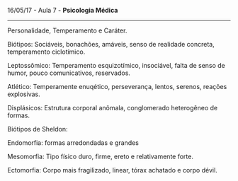 16/05/17 - Aula 7 - **Psicologia Médica**

---

Personalidade, Temperamento e Caráter.

Biótipos: Sociáveis, bonachões, amáveis, senso de realidade concreta, temperamento ciclotímico.

Leptossômico: Temperamento esquizotímico, insociável, falta de senso de humor, pouco comunicativos, reservados.

Atlético: Temperamente enuqético, perseverança, lentos, serenos, reações explosivas.

Displásicos: Estrutura corporal anômala, conglomerado heterogêneo de formas.

Biótipos de Sheldon:

Endomorfia: formas arredondadas e grandes

Mesomorfia: Tipo físico duro, firme, ereto e relativamente forte.

Ectomorfia: Corpo mais fragilizado, linear, tórax achatado e corpo dévil.



